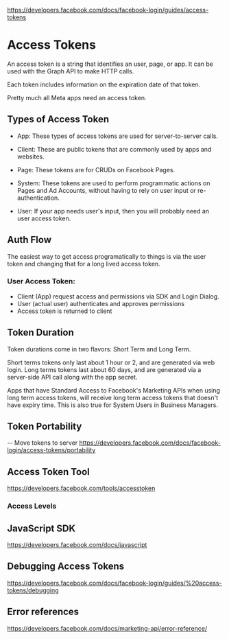https://developers.facebook.com/docs/facebook-login/guides/access-tokens

# Access Tokens

An access token is a string that identifies an user, page, or app. It can be used with the Graph API to make HTTP calls.

Each token includes information on the expiration date of that token.

Pretty much all Meta apps need an access token.

## Types of Access Token

- App: These types of access tokens are used for server-to-server calls.

- Client: These are public tokens that are commonly used by apps and websites.

- Page: These tokens are for CRUDs on Facebook Pages.

- System: These tokens are used to perform programmatic actions on Pages and Ad Accounts, without having to rely on user input or re-authentication.

- User: If your app needs user's input, then you will probably need an user access token.

## Auth Flow

The easiest way to get access programatically to things is via the user token and changing that for a long lived access token.

### User Access Token:

- Client (App) request access and permissions via SDK and Login Dialog.
- User (actual user) authenticates and approves permissions
- Access token is returned to client

## Token Duration

Token durations come in two flavors: Short Term and Long Term.

Short terms tokens only last about 1 hour or 2, and are generated via web login.
Long terms tokens last about 60 days, and are generated via a server-side API call along with the app secret.

Apps that have Standard Access to Facebook's Marketing APIs when using long term access tokens, will receive long term access tokens that doesn't have expiry time. This is also true for System Users in Business Managers.

## Token Portability

-- Move tokens to server
https://developers.facebook.com/docs/facebook-login/access-tokens/portability

## Access Token Tool

https://developers.facebook.com/tools/accesstoken

### Access Levels

## JavaScript SDK

https://developers.facebook.com/docs/javascript

## Debugging Access Tokens

https://developers.facebook.com/docs/facebook-login/guides/%20access-tokens/debugging

## Error references

https://developers.facebook.com/docs/marketing-api/error-reference/
